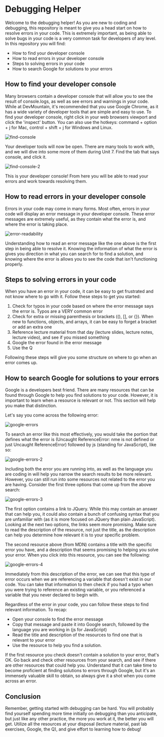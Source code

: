 # Debugging Helper

Welcome to the debugging helper! As you are new to coding and debugging, this repository is meant to give you a head start on how to resolve errors in your code. This is extremely important, as being able to solve bugs in your code is a very common task for developers of any level. In this repository you will find:

* How to find your developer console
* How to read errors in your developer console
* Steps to solving errors in your code
* How to search Google for solutions to your errors

## How to find your developer console

Many browsers contain a developer console that will allow you to see the result of console.logs, as well as see errors and warnings in your code. While at DevMountain, it's recommended that you use Google Chrome, as it has a wide variety of developer tools that are simple and easy to use. To find your developer console, right click in your web browsers viewport and click the 'inspect' button. You can also use the hotkeys: command + option + j for Mac, control + shift + j for Windows and Linux.

![find-console](assets/find-console.png)

Your developer tools will now be open. There are many tools to work with, and we will dive into some more of them during Unit 7. Find the tab that says console, and click it.

![find-console-2](assets/find-console-2.png)

This is your developer console! From here you will be able to read your errors and work towards resolving them.

## How to read errors in your developer console

Errors in your code may come in many forms. Most often, errors in your code will display an error message in your developer console. These error messages are extremely useful, as they contain what the error is, and where the error is taking place.

![error-readability](assets/error-readability.png)

Understanding how to read an error message like the one above is the first step in being able to resolve it. Knowing the information of what the error is gives you direction in what you can search for to find a solution, and knowing where the error is allows you to see the code that isn't functioning properly.

## Steps to solving errors in your code

When you have an error in your code, it can be easy to get frustrated and not know where to go with it. Follow these steps to get you started:

1. Check for typos in your code based on where the error message says the error is. Typos are a VERY common error
2. Check for extra or missing parenthesis or brackets ((), [], or {}). When new to functions, objects, and arrays, it can be easy to forget a bracket or add an extra one
3. Reference lecture material from that day (lecture slides, lecture notes, lecture video), and see if you missed something
4. Google the error found in the error message
5. Use the Q

Following these steps will give you some structure on where to go when an error comes up.

## How to search Google for solutions to your errors

Google is a developers best friend. There are many resources that can be found through Google to help you find solutions to your code. However, it is important to learn when a resource is relevant or not. This section will help you make that distinction.

Let's say you come across the following error:

![google-errors](assets/google-errors.png)

To search an error like this most effectively, you would take the portion that defines what the error is (Uncaught ReferenceError: nme is not defined or just Uncaught ReferenceError) followed by js (standing for JavaScript), like so:

![google-errors-2](assets/google-errors-2.png)

Including both the error you are running into, as well as the language you are coding in will help you narrow the search results to be more relevant. However, you can still run into some resources not related to the error you are having. Consider the first three options that come up from the above search:

![google-errors-3](assets/google-errors-3.png)

The first option contains a link to JQuery. While this may contain an answer that can help you, it could also contain a bunch of confusing syntax that you are unfamiliar with (as it is more focused on JQuery than plain JavaScript). Looking at the next two options, the links seem more promising. Make sure to read the description of the resource, not just the title, as the description can help you determine how relevant it is to your specific problem.

The second resource above (from MDN) contains a title with the specific error you have, and a description that seems promising to helping you solve your error. When you click into this resource, you can see the following:

![google-errors-4](assets/google-errors-4.png)

Immediately from this description of the error, we can see that this type of error occurs when we are referencing a variable that doesn't exist in our code. You can take that information to then check if you had a typo when you were trying to reference an existing variable, or you referenced a variable that you never declared to begin with.

Regardless of the error in your code, you can follow these steps to find relevant information. To recap:

* Open your console to find the error message
* Copy that message and paste it into Google search, followed by the language you are working in (js for JavaScript)
* Read the title and description of the resources to find one that is relevant to your error
* Use the resource to help you find a solution.

If the first resource you check doesn't contain a solution to your error, that's OK. Go back and check other resources from your search, and see if there are other resources that could help you. Understand that it can take time to become proficient at finding solutions to errors through Google, but it's an immensely valuable skill to obtain, so always give it a shot when you come across an error.

## Conclusion

Remember, getting started with debugging can be hard. You will probably find yourself spending more time initially on debugging than you anticipate, but just like any other practice, the more you work at it, the better you will get. Utilize all the resources at your disposal (lecture material, past lab exercises, Google, the Q), and give effort to learning how to debug!
